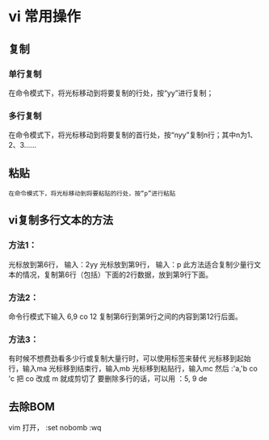# vi 常用操作

## 复制
### 单行复制
在命令模式下，将光标移动到将要复制的行处，按“yy”进行复制；
### 多行复制
在命令模式下，将光标移动到将要复制的首行处，按“nyy”复制n行；其中n为1、2、3……

## 粘贴
    在命令模式下，将光标移动到将要粘贴的行处，按“p”进行粘贴

## vi复制多行文本的方法
### 方法1：
光标放到第6行，
输入：2yy
光标放到第9行，
输入：p
此方法适合复制少量行文本的情况，复制第6行（包括）下面的2行数据，放到第9行下面。
### 方法2：
命令行模式下输入
6,9 co 12
复制第6行到第9行之间的内容到第12行后面。
### 方法3：
有时候不想费劲看多少行或复制大量行时，可以使用标签来替代
光标移到起始行，输入ma
光标移到结束行，输入mb
光标移到粘贴行，输入mc
然后 :'a,'b co 'c   把 co 改成 m 就成剪切了
要删除多行的话，可以用 ：5, 9 de

## 去除BOM
[](https://segmentfault.com/q/1010000000256502)
vim 打开，
:set nobomb
:wq

